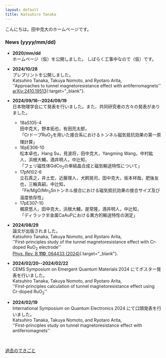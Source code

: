 ```yaml
---
layout: default
title: Katsuhiro Tanaka
---
```


こんにちは。田中克大のホームページです。  

### News (yyyy/mm/dd)
- **2020/mm/dd**   
  ホームページ（仮）を公開しました。
  しばらく工事中なので（仮）です。     

- **2024/10/28**   
  プレプリントを公開しました。    
  Katsuhiro Tanaka, Takuya Nomoto, and Ryotaro Arita,   
  ''Approaches to tunnel magnetoresistance effect with antiferromagnets''   
  [arXiv:2410.19513](https://doi.org/10.48550/arXiv.2410.19513){:target="_blank"}.   

- **2024/09/16--2024/09/19**   
  日本物理学会にて発表を行いました。また、共同研究者の方々の発表がありました。   
  - 18aS105-4   
    田中克大，野本拓也，有田亮太郎，  
    「CrドープRuO<sub>2</sub>を用いた接合系におけるトンネル磁気抵抗効果の第一原理計算」  
  - 16pE306-10   
    松本卓也，Hang Su，見波将，田中克大，Yangming Wang，中村紘人，浜根大輔，酒井明人，中辻知，   
    「フェリ磁性体GdCo<sub>2</sub>の単結晶合成と磁気輸送特性について」   
  - 17pN102-6   
    立石真之，井土宏，近藤理人，犬飼晃司，田中克大，坂本祥哉，肥後友也，三輪真嗣，中辻知，    
    「Fe/MgO/Mn<sub>3</sub>Snトンネル接合における磁気抵抗効果の接合サイズ及び温度依存性」   
  - 17pE307-10   
    梶原悠人，田中克大，浜根大輔，是常隆，酒井明人，中辻知，    
    「ディラック半金属CaAuPにおける異方的輸送特性の測定」   

- **2024/08/29**   
  論文が出版されました。    
  Katsuhiro Tanaka, Takuya Nomoto, and Ryotaro Arita,  
  ''First-principles study of the tunnel magnetoresistance effect with Cr-doped RuO<sub>2</sub> electrode''   
  [Phys. Rev. B **110**, 064433 (2024)](https://doi.org/10.1103/PhysRevB.110.064433){:target="_blank"}.   

- **2024/02/20--2024/02/22**      
  CEMS Symposium on Emergent Quantum Materials 2024 にてポスター発表を行いました。   
  Katsuhiro Tanaka, Takuya Nomoto, and Ryotaro Arita,   
  ''First-principles calculation of tunnel magnetoresistance effect using Cr-doped RuO<sub>2</sub>''   

- **2024/02/19**    
  International Symposium on Quantum Electronics 2024 にて口頭発表を行いました。   
  Katsuhiro Tanaka, Takuya Nomoto, and Ryotaro Arita,     
  ''First-principles study on tunnel magnetoresistance effect with antiferromagnets''   

<br>

[過去のできごと](/ja/prevnews_j.html)



<!-- Google tag (gtag.js) -->
<script async src="https://www.googletagmanager.com/gtag/js?id=G-G9PR5ZLRJ7"></script>
<script>
  window.dataLayer = window.dataLayer || [];
  function gtag(){dataLayer.push(arguments);}
  gtag('js', new Date());

  gtag('config', 'G-G9PR5ZLRJ7');
</script>
